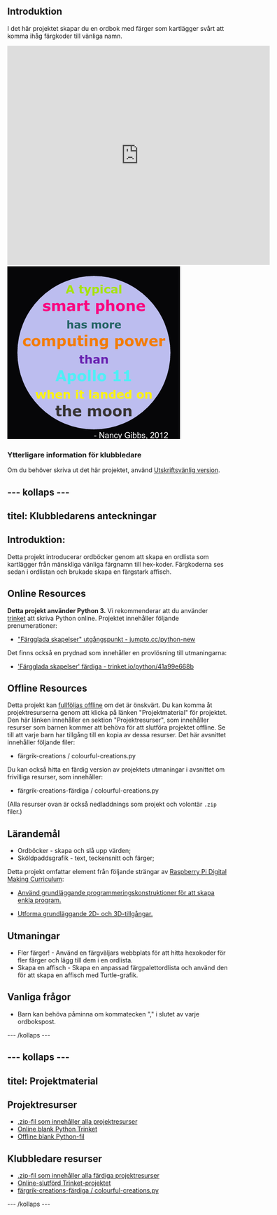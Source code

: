 ## Introduktion

I det här projektet skapar du en ordbok med färger som kartlägger svårt att komma ihåg färgkoder till vänliga namn.

<div class="trinket">
  <iframe src="https://trinket.io/embed/python/41a99e668b?outputOnly=true&start=result" width="600" height="500" frameborder="0" marginwidth="0" marginheight="0" allowfullscreen>
  </iframe>
  <img src="images/colourful-finished.png">
</div>

### Ytterligare information för klubbledare

Om du behöver skriva ut det här projektet, använd [Utskriftsvänlig version](https://projects.raspberrypi.org/en/projects/colourful-creations/print).

## \--- kollaps \---

## titel: Klubbledarens anteckningar

## Introduktion:

Detta projekt introducerar ordböcker genom att skapa en ordlista som kartlägger från mänskliga vänliga färgnamn till hex-koder. Färgkoderna ses sedan i ordlistan och brukade skapa en färgstark affisch.

## Online Resources

**Detta projekt använder Python 3.** Vi rekommenderar att du använder [trinket](https://trinket.io/) att skriva Python online. Projektet innehåller följande prenumerationer:

* ["Färgglada skapelser" utgångspunkt - jumpto.cc/python-new](http://jumpto.cc/python-new)

Det finns också en prydnad som innehåller en provlösning till utmaningarna:

* ['Färgglada skapelser' färdiga - trinket.io/python/41a99e668b](https://trinket.io/python/41a99e668b)

## Offline Resources

Detta projekt kan [fullföljas offline](https://www.codeclubprojects.org/en-GB/resources/python-working-offline/) om det är önskvärt. Du kan komma åt projektresurserna genom att klicka på länken "Projektmaterial" för projektet. Den här länken innehåller en sektion "Projektresurser", som innehåller resurser som barnen kommer att behöva för att slutföra projektet offline. Se till att varje barn har tillgång till en kopia av dessa resurser. Det här avsnittet innehåller följande filer:

* färgrik-creations / colourful-creations.py

Du kan också hitta en färdig version av projektets utmaningar i avsnittet om frivilliga resurser, som innehåller:

* färgrik-creations-färdiga / colourful-creations.py

(Alla resurser ovan är också nedladdnings som projekt och volontär `.zip` filer.)

## Lärandemål

* Ordböcker - skapa och slå upp värden;
* Sköldpaddsgrafik - text, teckensnitt och färger;

Detta projekt omfattar element från följande strängar av [Raspberry Pi Digital Making Curriculum](http://rpf.io/curriculum):

* [Använd grundläggande programmeringskonstruktioner för att skapa enkla program.](https://www.raspberrypi.org/curriculum/programming/creator)

* [Utforma grundläggande 2D- och 3D-tillgångar.](https://www.raspberrypi.org/curriculum/design/creator)

## Utmaningar

* Fler färger! - Använd en färgväljars webbplats för att hitta hexokoder för fler färger och lägg till dem i en ordlista. 
* Skapa en affisch - Skapa en anpassad färgpalettordlista och använd den för att skapa en affisch med Turtle-grafik. 

## Vanliga frågor

* Barn kan behöva påminna om kommatecken "," i slutet av varje ordbokspost. 

\--- /kollaps \---

## \--- kollaps \---

## titel: Projektmaterial

## Projektresurser

* [.zip-fil som innehåller alla projektresurser](resources/colourful-creations-project-resources.zip)
* [Online blank Python Trinket](http://jumpto.cc/python-new)
* [Offline blank Python-fil](resources/new-new.py)

## Klubbledare resurser

* [.zip-fil som innehåller alla färdiga projektresurser](resources/colourful-creations-volunteer-resources.zip)
* [Online-slutförd Trinket-projektet](https://trinket.io/python/41a99e668b)
* [färgrik-creations-färdiga / colourful-creations.py](resources/colourful-creations-finished-colourful-creations.py)

\--- /kollaps \---